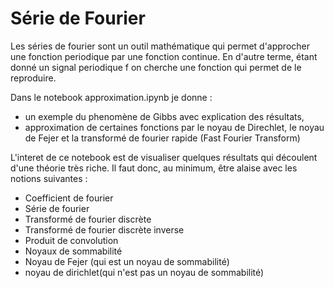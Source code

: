 # Série de Fourier 

Les séries de fourier sont un outil mathématique qui permet d'approcher une fonction periodique par une fonction continue. En d'autre terme, étant donné un signal periodique f on cherche une fonction qui permet de le reproduire. 

Dans le notebook approximation.ipynb je donne :

* un exemple du phenomène de Gibbs avec explication des résultats, 
* approximation de certaines fonctions par le noyau de Direchlet, le noyau de Fejer et la transformé de fourier rapide (Fast Fourier Transform)

L'interet de ce notebook est de visualiser quelques résultats qui découlent d'une théorie très riche. Il faut donc, au minimum, être alaise avec les notions suivantes :

* Coefficient de fourier
* Série de fourier
* Transformé de fourier discrète
* Transformé de fourier discrète inverse
* Produit de convolution
* Noyaux de sommabilité
* Noyau de Fejer (qui est un noyau de sommabilité)
* noyau de dirichlet(qui n'est pas un noyau de sommabilité)
